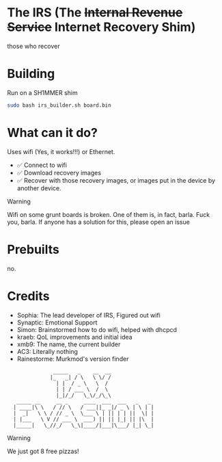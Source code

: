 # The IRS (The ~~Internal Revenue Service~~ Internet Recovery Shim)

those who recover

# Building
Run on a SH1MMER shim
```bash
sudo bash irs_builder.sh board.bin
```

# What can it do?
Uses wifi (Yes, it works!!!) or Ethernet.

* ✅ Connect to wifi
* ✅ Download recovery images
* ✅ Recover with those recovery images, or images put in the device by another device.

> [!WARNING]
> Wifi on some grunt boards is broken. One of them is, in fact, barla. Fuck you, barla. If anyone has a solution for this, please open an issue <br>
# Prebuilts
no.

# Credits
- Sophia: The lead developer of IRS, Figured out wifi
- Synaptic: Emotional Support
- Simon: Brainstormed how to do wifi, helped with dhcpcd
- kraeb: QoL improvements and initial idea
- xmb9: The name, the current builder
- AC3: Literally nothing
- Rainestorme: Murkmod's version finder

```
               _____   _    __  __                
              |_   _| / \   \ \/ /                
                | |  / _ \   \  /                 
                | | / ___ \  /  \                 
                |_|/_/   \_\/_/\_\                
   _____ __     __ _     ____  ___  ___   _   _ 
  | ____|\ \   / // \   / ___||_ _|/ _ \ | \ | |
  |  _|   \ \ / // _ \  \___ \ | || | | ||  \| |
  | |___   \ V // ___ \  ___) || || |_| || |\  |
  |_____|   \_//_/   \_\|____/|___|\___/ |_| \_|
```
> [!WARNING]
> We just got 8 free pizzas!
